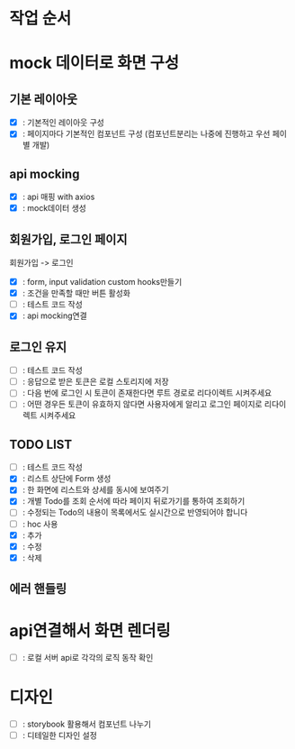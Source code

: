 # 작업 순서

# mock 데이터로 화면 구성

## 기본 레이아웃

- [x] : 기본적인 레이아웃 구성
- [x] : 페이지마다 기본적인 컴포넌트 구성 (컴포넌트분리는 나중에 진행하고 우선 페이별 개발)

## api mocking

- [x] : api 매핑 with axios
- [x] : mock데이터 생성

## 회원가입, 로그인 페이지

회원가입 -> 로그인

- [x] : form, input validation custom hooks만들기
- [x] : 조건을 만족할 때만 버튼 활성화
- [ ] : 테스트 코드 작성
- [x] : api mocking연결

## 로그인 유지

- [ ] : 테스트 코드 작성
- [ ] : 응답으로 받은 토큰은 로컬 스토리지에 저장
- [ ] : 다음 번에 로그인 시 토큰이 존재한다면 루트 경로로 리다이렉트 시켜주세요
- [ ] : 어떤 경우든 토큰이 유효하지 않다면 사용자에게 알리고 로그인 페이지로 리다이렉트 시켜주세요

## TODO LIST

- [ ] : 테스트 코드 작성
- [x] : 리스트 상단에 Form 생성
- [x] : 한 화면에 리스트와 상세를 동시에 보여주기
- [x] : 개별 Todo를 조회 순서에 따라 페이지 뒤로가기를 통하여 조회하기
- [ ] : 수정되는 Todo의 내용이 목록에서도 실시간으로 반영되어야 합니다
- [ ] : hoc 사용
- [x] : 추가
- [x] : 수정
- [x] : 삭제

## 에러 핸들링

# api연결해서 화면 렌더링

- [ ] : 로컬 서버 api로 각각의 로직 동작 확인

# 디자인

- [ ] : storybook 활용해서 컴포넌트 나누기
- [ ] : 디테일한 디자인 설정
